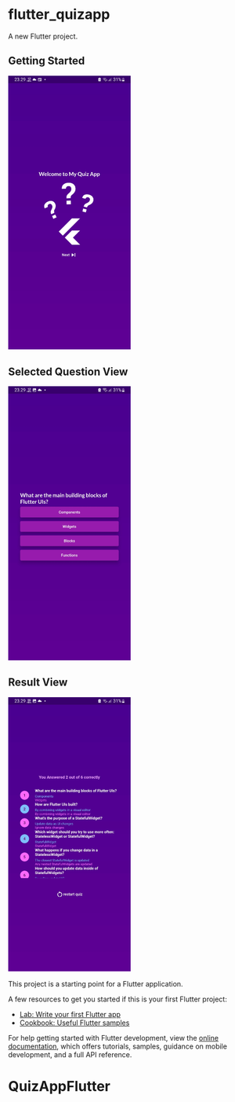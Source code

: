 # flutter_quizapp

A new Flutter project.

## Getting Started

<img src='demo/Image1.jpg' width='250'>

## Selected Question View

<img src='demo/Image2.jpg' width='250'>

## Result View

<img src='demo/Image3.jpg' width='250'>


This project is a starting point for a Flutter application.

A few resources to get you started if this is your first Flutter project:

- [Lab: Write your first Flutter app](https://docs.flutter.dev/get-started/codelab)
- [Cookbook: Useful Flutter samples](https://docs.flutter.dev/cookbook)

For help getting started with Flutter development, view the
[online documentation](https://docs.flutter.dev/), which offers tutorials,
samples, guidance on mobile development, and a full API reference.
# QuizAppFlutter
